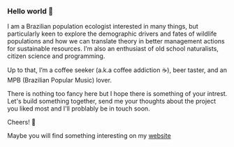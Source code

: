 ### Hello world 👋

I am a Brazilian population ecologist interested in many things, but particularly keen to explore the demographic drivers and fates of wildlife populations and how we can translate theory in better management actions for sustainable resources. I’m also an enthusiast of old school naturalists, citizen science and programming.

Up to that, I’m a coffee seeker (a.k.a coffee addiction :coffee:), beer taster, and an MPB (Brazilian Popular Music) lover. 

There is nothing too fancy here but I hope there is something of your intrest. Let's build something together, send me your thoughts about the project you liked most and I'll problably be in touch soon.

Cheers! 🌱

Maybe you will find something interesting on my [website](https://ecosantos.netlify.app/)
<!--
**Ecosantos/Ecosantos** is a ✨ _special_ ✨ repository because its `README.md` (this file) appears on your GitHub profile.

Here are some ideas to get you started:

- 🔭 I’m currently working on ...
- 🌱 I’m currently learning ...
- 👯 I’m looking to collaborate on ...
- 🤔 I’m looking for help with ...
- 💬 Ask me about ...
- 📫 How to reach me: ...
- 😄 Pronouns: ...
- ⚡ Fun fact: ...
-->
